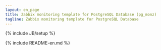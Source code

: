 ```yaml
---
layout: en_page
title: Zabbix monitoring template for PostgreSQL Database (pg_monz)
tagline: Zabbix monitoring template for PostgreSQL Database
---
```

{% include JB/setup %}

{% include README-en.md %}